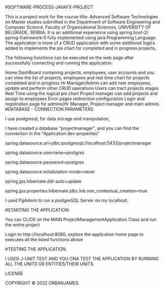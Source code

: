 #SOFTWARE-PROCESS-JAVAFX-PROJECT

This is a project work for the course title: Advanced Software Technologies on Master studies submitted in the Department of Software Engineering and Computer Science, Faculty of Organisational Sciences, UNIVERSITY OF BELGRADE, SERBIA. It is an additional experience using spring boot-2/ spring-framework-5 fully implemented using java Programming Language. The application is more of a CRUD application with some additional logics added to implements the pie chart for completed and in progress projects.

The following functions can be executed on the web page after successfully connecting and running the application:

Home DashBoard containing projects, employees, user accounts and you can view the list of projects, employees and real time chart for projects completed and in progress
Hr Manager/Admin can add new employees, update and perform other CRUD operations
Users can tract projects stages Real Time using the logical pie chart
Project manager can add projects and assign to employees
Error pages redirection configuration
Login and registration page for admins(Hr Manager, Project manager and main admin).
#DATABASE - CONNECTION PARAMETERS

I use postgresql, for data storage and manipulation,

I have created a database "projectmanager", and you can find the connection in the "Application dev-properties"

spring.datasource.url=jdbc:postgresql://localhost:5433/projectmanager

spring.datasource.username=postgres

spring.datasource.password=postgres

spring.datasource.initialization-mode=never

spring.jpa.hibernate.ddl-auto=update

spring.jpa.properties.hibernate.jdbc.lob.non_contextual_creation=true

I used PgAdmin to run a postgreSQL Server on my localhost.

#STARTING THE APPLICATION:

You can CLICK on the MAIN ProjectManagementApplication Class and run the entire project

Login to http://localhost:8080, explore the application home page to executes all the listed functions above

#TESTING THE APPLICATION

I USED J-UNIT TEST AND YOU CNA TEST THE APPLICATION BY RUNNING ALL THE UNITS OR ENTITIES/THEIR UNITS.

LICENSE

COPYRIGHT © 2022 ORBANJAMES.

